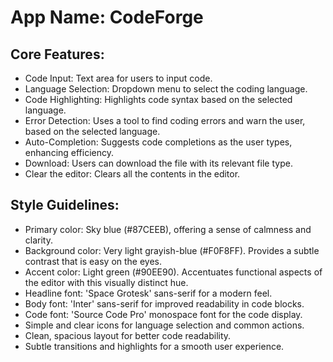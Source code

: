 # **App Name**: CodeForge

## Core Features:

- Code Input: Text area for users to input code.
- Language Selection: Dropdown menu to select the coding language.
- Code Highlighting: Highlights code syntax based on the selected language.
- Error Detection: Uses a tool to find coding errors and warn the user, based on the selected language.
- Auto-Completion: Suggests code completions as the user types, enhancing efficiency.
- Download: Users can download the file with its relevant file type.
- Clear the editor: Clears all the contents in the editor.

## Style Guidelines:

- Primary color: Sky blue (#87CEEB), offering a sense of calmness and clarity.
- Background color: Very light grayish-blue (#F0F8FF). Provides a subtle contrast that is easy on the eyes.
- Accent color: Light green (#90EE90). Accentuates functional aspects of the editor with this visually distinct hue.
- Headline font: 'Space Grotesk' sans-serif for a modern feel.
- Body font: 'Inter' sans-serif for improved readability in code blocks.
- Code font: 'Source Code Pro' monospace font for the code display.
- Simple and clear icons for language selection and common actions.
- Clean, spacious layout for better code readability.
- Subtle transitions and highlights for a smooth user experience.